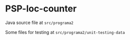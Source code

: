 # PSP-loc-counter

Java source file at `src/programa2`

Some files for testing at `src/programa2/unit-testing-data`
